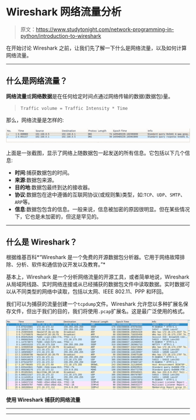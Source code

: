 # Wireshark 网络流量分析

> 原文：<https://www.studytonight.com/network-programming-in-python/introduction-to-wireshark>

在开始讨论 Wireshark 之前，让我们先了解一下什么是网络流量，以及如何计算网络流量。

* * *

## 什么是网络流量？

**网络流量**或**网络数据**是在任何给定时间点通过网络传输的数据(数据包)量。

> `Traffic volume = Traffic Intensity * Time`

那么，网络流量是怎样的:

![network traffic report](img/78f5f0f73e4c4f332ee86f5323c83b95.png)

上面是一张截图，显示了网络上随数据包一起发送的所有信息。它包括以下几个信息:

*   **时间**:捕获数据包的时间。
*   **来源**:数据包来源。
*   **目的地**:数据包最终到达的接收器。
*   **协议**:数据包在途中遵循的互联网协议(或规则集)类型，如:`TCP`、`UDP`、`SMTP`、`ARP`等。
*   **信息**:数据包包含的信息。一般来说，信息被加密的原因很明显。但在某些情况下，它也是未加密的，但这是罕见的。

* * *

## 什么是 Wireshark？

根据维基百科*“Wireshark 是一个免费的开源数据包分析器。它用于网络故障排除、分析、软件和通信协议开发以及教育。”*

基本上，Wireshark 是一个分析网络流量的开源工具，或者简单地说，Wireshark 从局域网线路、实时网络连接或从已经捕获的数据包文件中读取数据。实时数据可以从不同类型的网络中读取，包括以太网、IEEE 802.11、PPP 和环回。

我们可以为捕获的流量创建一个`tcpdump`文件。Wireshark 允许您以多种扩展名保存文件，但出于我们的目的，我们将使用`.pcap`扩展名。这是最广泛使用的格式。

![Wireshark](img/8e691e97c261316c6259bb7a7f376835.png)

**使用 Wireshark 捕获的网络流量**

* * *

* * *